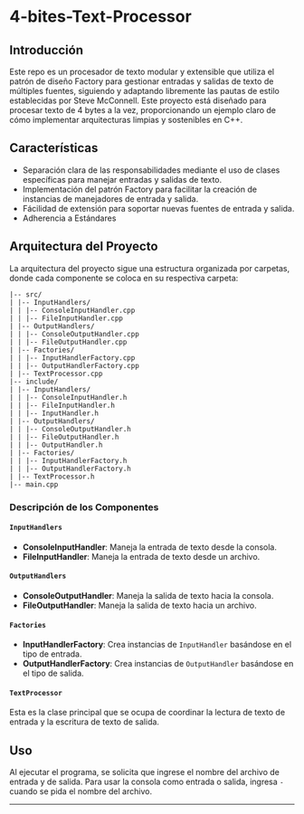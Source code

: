 # 4-bites-Text-Processor

## Introducción

Este repo es un procesador de texto modular y extensible que utiliza el patrón de diseño Factory para gestionar entradas y salidas de texto de múltiples fuentes, siguiendo y adaptando libremente las pautas de estilo establecidas por Steve McConnell. Este proyecto está diseñado para procesar texto de 4 bytes a la vez, proporcionando un ejemplo claro de cómo implementar arquitecturas limpias y sostenibles en C++.

## Características

- Separación clara de las responsabilidades mediante el uso de clases específicas para manejar entradas y salidas de texto.
- Implementación del patrón Factory para facilitar la creación de instancias de manejadores de entrada y salida.
- Fácilidad de extensión para soportar nuevas fuentes de entrada y salida.
- Adherencia a Estándares

## Arquitectura del Proyecto

La arquitectura del proyecto sigue una estructura organizada por carpetas, donde cada componente se coloca en su respectiva carpeta:

```4-bites-Text-Processor/
|-- src/
| |-- InputHandlers/
| | |-- ConsoleInputHandler.cpp
| | |-- FileInputHandler.cpp
| |-- OutputHandlers/
| | |-- ConsoleOutputHandler.cpp
| | |-- FileOutputHandler.cpp
| |-- Factories/
| | |-- InputHandlerFactory.cpp
| | |-- OutputHandlerFactory.cpp
| |-- TextProcessor.cpp
|-- include/
| |-- InputHandlers/
| | |-- ConsoleInputHandler.h
| | |-- FileInputHandler.h
| | |-- InputHandler.h
| |-- OutputHandlers/
| | |-- ConsoleOutputHandler.h
| | |-- FileOutputHandler.h
| | |-- OutputHandler.h
| |-- Factories/
| | |-- InputHandlerFactory.h
| | |-- OutputHandlerFactory.h
| |-- TextProcessor.h
|-- main.cpp
```

### Descripción de los Componentes

#### `InputHandlers`
- **ConsoleInputHandler**: Maneja la entrada de texto desde la consola.
- **FileInputHandler**: Maneja la entrada de texto desde un archivo.

#### `OutputHandlers`
- **ConsoleOutputHandler**: Maneja la salida de texto hacia la consola.
- **FileOutputHandler**: Maneja la salida de texto hacia un archivo.

#### `Factories`
- **InputHandlerFactory**: Crea instancias de `InputHandler` basándose en el tipo de entrada.
- **OutputHandlerFactory**: Crea instancias de `OutputHandler` basándose en el tipo de salida.

#### `TextProcessor`
Esta es la clase principal que se ocupa de coordinar la lectura de texto de entrada y la escritura de texto de salida.

## Uso

Al ejecutar el programa, se solicita que ingrese el nombre del archivo de entrada y de salida. Para usar la consola como entrada o salida, ingresa `-` cuando se pida el nombre del archivo.

---
